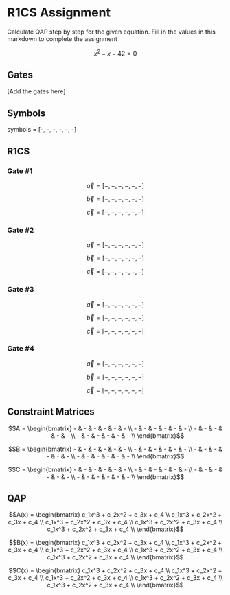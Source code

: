 # R1CS Assignment

Calculate QAP step by step for the given equation. Fill in the values in this markdown to complete the assignment

$$ x^2-x-42 = 0 $$

## Gates

[Add the gates here]

## Symbols

symbols = [-, -, -, -, -, -]

## R1CS

### Gate #1

$$ \vec{a} = [-, -, -, -, -, -] $$

$$ \vec{b} = [-, -, -, -, -, -] $$

$$ \vec{c} = [-, -, -, -, -, -] $$

### Gate #2

$$ \vec{a} = [-, -, -, -, -, -] $$

$$ \vec{b} = [-, -, -, -, -, -] $$

$$ \vec{c} = [-, -, -, -, -, -] $$

### Gate #3

$$ \vec{a} = [-, -, -, -, -, -] $$

$$ \vec{b} = [-, -, -, -, -, -] $$

$$ \vec{c} = [-, -, -, -, -, -] $$

### Gate #4

$$ \vec{a} = [-, -, -, -, -, -] $$

$$ \vec{b} = [-, -, -, -, -, -] $$

$$ \vec{c} = [-, -, -, -, -, -] $$

## Constraint Matrices

```math
A = \begin{bmatrix}
- & - & - & - & - & - \\
- & - & - & - & - & - \\
- & - & - & - & - & - \\
- & - & - & - & - & - \\
\end{bmatrix}
```

```math
B = \begin{bmatrix}
- & - & - & - & - & - \\
- & - & - & - & - & - \\
- & - & - & - & - & - \\
- & - & - & - & - & - \\
\end{bmatrix}
```

```math
C = \begin{bmatrix}
- & - & - & - & - & - \\
- & - & - & - & - & - \\
- & - & - & - & - & - \\
- & - & - & - & - & - \\
\end{bmatrix}
```

## QAP

```math
A(x) = \begin{bmatrix}
c_1x^3 + c_2x^2 + c_3x + c_4
\\
c_1x^3 + c_2x^2 + c_3x + c_4
\\ 
c_1x^3 + c_2x^2 + c_3x + c_4 \\ 
c_1x^3 + c_2x^2 + c_3x + c_4 \\ 
c_1x^3 + c_2x^2 + c_3x + c_4 \\
\end{bmatrix}
```



```math
B(x) = \begin{bmatrix}
c_1x^3 + c_2x^2 + c_3x + c_4
\\
c_1x^3 + c_2x^2 + c_3x + c_4
\\ 
c_1x^3 + c_2x^2 + c_3x + c_4 \\ 
c_1x^3 + c_2x^2 + c_3x + c_4 \\ 
c_1x^3 + c_2x^2 + c_3x + c_4 \\
\end{bmatrix}
```

```math
C(x) = \begin{bmatrix}
c_1x^3 + c_2x^2 + c_3x + c_4
\\
c_1x^3 + c_2x^2 + c_3x + c_4
\\ 
c_1x^3 + c_2x^2 + c_3x + c_4 \\ 
c_1x^3 + c_2x^2 + c_3x + c_4 \\ 
c_1x^3 + c_2x^2 + c_3x + c_4 \\
\end{bmatrix}
```
